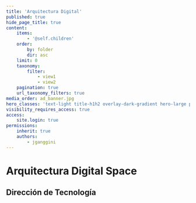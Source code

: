 ```yaml
---
title: 'Arquitectura Digital'
published: true
hide_page_title: true
content:
    items:
        - '@self.children'
    order:
        by: folder
        dir: asc
    limit: 0
    taxonomy:
        filter:
            - view1
            - view2
    pagination: true
    url_taxonomy_filters: true
media_order: ad_banner.jpg
hero_classes: 'text-light title-h1h2 overlay-dark-gradient hero-large parallax'
visibility_requires_access: true
access:
    site.login: true
permissions:
    inherit: true
    authors:
        - jganggini
---
```


# **Arquitectura Digital** Space
## Dirección de Tecnología